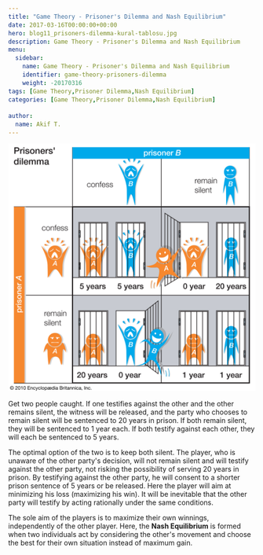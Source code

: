 ```yaml
---
title: "Game Theory - Prisoner's Dilemma and Nash Equilibrium"
date: 2017-03-16T00:00:00+00:00
hero: blog11_prisoners-dilemma-kural-tablosu.jpg
description: Game Theory - Prisoner's Dilemma and Nash Equilibrium
menu:
  sidebar:
    name: Game Theory - Prisoner's Dilemma and Nash Equilibrium
    identifier: game-theory-prisoners-dilemma
    weight: -20170316
tags: [Game Theory,Prisoner Dilemma,Nash Equilibrium]
categories: [Game Theory,Prisoner Dilemma,Nash Equilibrium]

author:
  name: Akif T.
---
```


![prisoners-dilemma](blog11_prisoners-dilemma-kural-tablosu.jpg "prisoners-dilemma")<br>

Get two people caught. If one testifies against the other and the other remains silent, the witness will be released, and the party who chooses to remain silent will be sentenced to 20 years in prison. If both remain silent, they will be sentenced to 1 year each. If both testify against each other, they will each be sentenced to 5 years.

The optimal option of the two is to keep both silent. The player, who is unaware of the other party's decision, will not remain silent and will testify against the other party, not risking the possibility of serving 20 years in prison. By testifying against the other party, he will consent to a shorter prison sentence of 5 years or be released. Here the player will aim at minimizing his loss (maximizing his win). It will be inevitable that the other party will testify by acting rationally under the same conditions.

The sole aim of the players is to maximize their own winnings, independently of the other player. Here, the **Nash Equilibrium** is formed when two individuals act by considering the other's movement and choose the best for their own situation instead of maximum gain.
